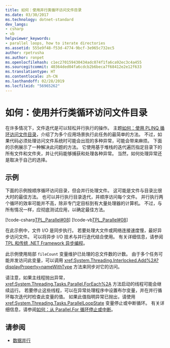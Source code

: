 ```yaml
---
title: 如何：使用并行类循环访问文件目录
ms.date: 03/30/2017
ms.technology: dotnet-standard
dev_langs:
- csharp
- vb
helpviewer_keywords:
- parallel loops, how to iterate directories
ms.assetid: 555e9f48-f53d-4774-9bcf-3e965c732ec5
author: rpetrusha
ms.author: ronpet
ms.openlocfilehash: c1ec270159430434adc074f1fa6ca92ec3c4a455
ms.sourcegitcommit: 40364ded04fa6cdcb2b6beca7f68412e2e12f633
ms.translationtype: HT
ms.contentlocale: zh-CN
ms.lasthandoff: 02/28/2019
ms.locfileid: "56965262"
---
```

# <a name="how-to-iterate-file-directories-with-the-parallel-class"></a>如何：使用并行类循环访问文件目录
在许多情况下，文件迭代是可以轻松并行执行的操作。 主题[如何：使用 PLINQ 循环访问文件目录](../../../docs/standard/parallel-programming/how-to-iterate-file-directories-with-plinq.md)，介绍了为多个应用场景执行此任务的最简单的方法。 不过，如果代码必须处理访问文件系统时可能会出现的多种异常，可能会带来麻烦。 下面的示例展示了一种解决此问题的方法。 它使用基于堆栈的迭代遍历指定目录下的所有文件和文件夹，并让代码能够捕获和处理各种异常。 当然，如何处理异常还是取决于自己的选择。  
  
## <a name="example"></a>示例  
 下面的示例按顺序循环访问目录，但会并行处理文件。 这可能是文件与目录比很大时的最佳方法。 也可以并行执行目录迭代，并顺序访问每个文件。 并行执行两个循环的效率可能并不高，除非专门定目标到有大量处理器的计算机。 不过，与所有情况一样，应彻底测试应用，以确定最佳方法。  
  
 [!code-csharp[TPL_Parallel#08](../../../samples/snippets/csharp/VS_Snippets_Misc/tpl_parallel/cs/parallel_file.cs#08)]
 [!code-vb[TPL_Parallel#08](../../../samples/snippets/visualbasic/VS_Snippets_Misc/tpl_parallel/vb/fileiteration08.vb#08)]  
  
 在此示例中，文件 I/O 是同步执行。 若要处理大文件或网络连接速度慢，最好异步访问文件。 可以将异步 I/O 技术与并行迭代结合使用。 有关详细信息，请参阅 [TPL 和传统 .NET Framework 异步编程](../../../docs/standard/parallel-programming/tpl-and-traditional-async-programming.md)。  
  
 此示例使用局部 `fileCount` 变量维护已处理的总文件数的计数。 由于多个任务可能并发访问此变量，可以调用 <xref:System.Threading.Interlocked.Add%2A?displayProperty=nameWithType> 方法来同步对它的访问。  
  
 请注意，如果主线程抛出异常，<xref:System.Threading.Tasks.Parallel.ForEach%2A> 方法启动的线程可能会继续运行。 若要停止这些线程，可以在异常处理程序中设置布尔变量，并在并行循环每次迭代时检查此变量的值。 如果此值指明异常已抛出，请使用 <xref:System.Threading.Tasks.ParallelLoopState> 变量停止或中断循环。 有关详细信息，请参阅[如何：从 Parallel.For 循环停止或中断](https://docs.microsoft.com/previous-versions/dotnet/netframework-4.0/dd460721(v=vs.100))。  
  
## <a name="see-also"></a>请参阅

- [数据并行](../../../docs/standard/parallel-programming/data-parallelism-task-parallel-library.md)
